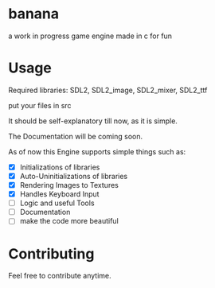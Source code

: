 # banana
a work in progress game engine made in c for fun

# Usage
<p>Required libraries: SDL2, SDL2_image, SDL2_mixer, SDL2_ttf</p>

<p>put your files in src</p>
<p>It should be self-explanatory till now, as it is simple.</p>
<p>The Documentation will be coming soon.</p>
<p>As of now this Engine supports simple things such as:</p>

- [x] Initializations of libraries
- [x] Auto-Uninitializations of libraries
- [x] Rendering Images to Textures
- [x] Handles Keyboard Input
- [ ] Logic and useful Tools
- [ ] Documentation
- [ ] make the code more beautiful

# Contributing
Feel free to contribute anytime.
